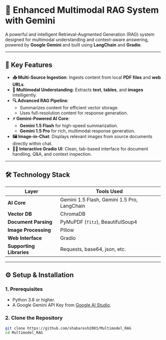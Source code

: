 # 🤖 Enhanced Multimodal RAG System with Gemini

A powerful and intelligent Retrieval-Augmented Generation (RAG) system designed for multimodal understanding and context-aware answering, powered by **Google Gemini** and built using **LangChain** and **Gradio**.

---

## 🚀 Key Features

- **📥 Multi-Source Ingestion**: Ingests content from local **PDF files** and **web URLs**.
- **🧠 Multimodal Understanding**: Extracts **text**, **tables**, and **images** intelligently.
- **🔍 Advanced RAG Pipeline**:
  - Summarizes content for efficient vector storage.
  - Uses full-resolution content for response generation.
- **⚡ Gemini-Powered AI Core**:
  - **Gemini 1.5 Flash** for high-speed summarization.
  - **Gemini 1.5 Pro** for rich, multimodal response generation.
- **🖼️ Image-in-Chat**: Displays relevant images from source documents directly within chat.
- **🧑‍💻 Interactive Gradio UI**: Clean, tab-based interface for document handling, Q&A, and context inspection.

---

## 🛠️ Technology Stack

| Layer              | Tools Used                                        |
|-------------------|--------------------------------------------------|
| **AI Core**        | Gemini 1.5 Flash, Gemini 1.5 Pro, LangChain      |
| **Vector DB**      | ChromaDB                                          |
| **Document Parsing** | PyMuPDF (`fitz`), BeautifulSoup4              |
| **Image Processing** | Pillow                                          |
| **Web Interface**   | Gradio                                          |
| **Supporting Libraries** | Requests, base64, json, etc.              |

---

## ⚙️ Setup & Installation

### 1. Prerequisites

- Python 3.8 or higher.
- A Google Gemini API Key from [Google AI Studio](https://aistudio.google.com/app/apikey).

### 2. Clone the Repository

```bash
git clone https://github.com/shabaresh2003/Multimodel_RAG
cd Multimodel_RAG
